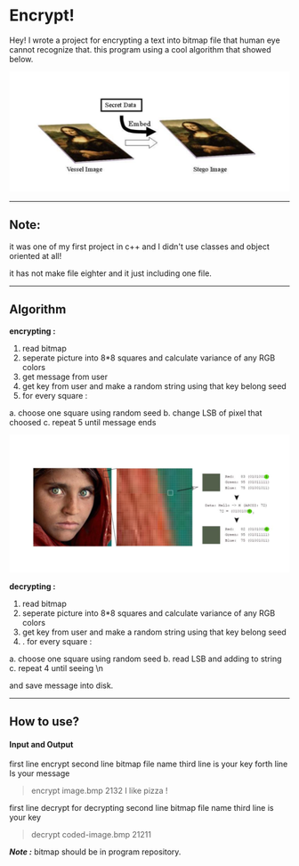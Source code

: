 Encrypt!
===================


Hey! I wrote a project for encrypting a text into bitmap file that human eye cannot recognize that. this program using a cool algorithm that showed below. 

![enter image description here](https://github.com/gsoosk/Encrypt-Bitmap/raw/master/1.png)

----------
## Note: ##
it was one of my first project in c++ and I didn't use classes and object oriented at all! 

it has not make file eighter and it just including one file.


----------

## Algorithm ##
**encrypting :** 
1. read bitmap
2. seperate picture into 8*8 squares and calculate variance of any RGB colors
3. get message from user
4. get key from user and make a random string using that key belong seed 
5. for every square :
    
a. choose one square using random seed
b. change LSB of pixel that choosed
c. repeat 5 until message ends

![enter image description here](https://github.com/gsoosk/Encrypt-Bitmap/raw/master/2.png)



**decrypting :**
1. read bitmap
2. seperate picture into 8*8 squares and calculate variance of any RGB colors
3. get key from user and make a random string using that key belong seed 
4. . for every square :

a. choose one square using random seed
b. read LSB and adding to string 
c. repeat 4 until seeing \n

and save message into disk.


-----------

How to use?
-------------


#### <i class="icon-pencil"></i> Input and Output

first line encrypt
second line bitmap file name
third line is your key
forth line Is your message

> encrypt
> image.bmp
> 2132
> I like pizza !

first line decrypt for decrypting
second line bitmap file name
third line is your key

>decrypt
>coded-image.bmp
>21211

***Note :*** bitmap should be in program repository.
